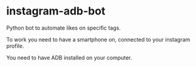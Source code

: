 # instagram-adb-bot

Python bot to automate likes on specific tags. 

To work you need to have a smartphone on, connected to your instagram profile. 

You need to have ADB installed on your computer.
